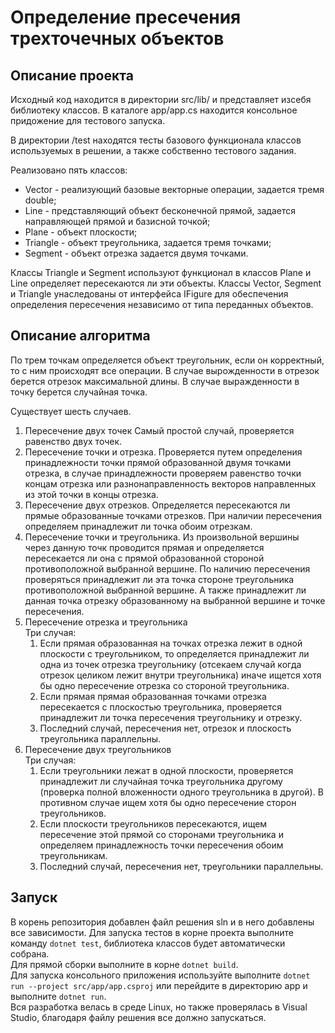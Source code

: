 # Определение пресечения трехточечных объектов
## Описание проекта

Исходный код находится в директории src/lib/ и представляет изсебя библиотеку классов. В каталоге app/app.cs находится консольное придожение для тестового запуска. 

В директории /test находятся тесты базового функционала классов используемых в решении, а также собственно тестового задания.

Реализовано пять классов:
* Vector - реализующий базовые векторные операции, задается тремя double;
* Line - представляющий объект бесконечной прямой, задается направляющей прямой и базисной точкой;
* Plane - объект плоскости;
* Triangle - объект треугольника, задается тремя точками;
* Segment - объект отрезка задается двумя точками.

Классы Triangle и Segment используют функционал в классов Plane и Line определяет пересекаются ли эти объекты.  Классы Vector, Segment и Triangle унаследованы от интерфейса IFigure для обеспечения определения пересечения независимо от типа переданных объектов.
## Описание алгоритма
По трем точкам определяется объект треугольник, если он корректный, то с ним происходят все операции. В случае вырожденности в отрезок берется отрезок максимальной длины. В случае выражденности в точку берется случайная точка.

Существует шесть случаев.
1. Пересечение двух точек
Самый простой случай, проверяется равенство двух точек.
2. Пересечение точки и отрезка.
Проверяется путем определения принадлежности точки прямой образованной двумя точками отрезка, в случае принадлежности проверяем равенство точки концам отрезка или разнонаправленность векторов направленных из этой точки в концы отрезка.
3. Пересечение двух отрезков.
Определяется пересекаются ли прямые образованные точками отрезков. При наличии пересечения определяем принадлежит ли точка обоим отрезкам.
4. Пересечение точки и треугольника.
Из произвольной вершины через данную точк проводится прямая и определяется пересекается ли она с прямой образованной стороной противоположной выбранной вершине. По наличию пересечения проверяться принадлежит ли эта точка стороне треугольника противоположной выбранной вершине. А также принадлежит ли данная точка отрезку образованному на выбранной вершине  и точке пересечения.
5. Пересечение отрезка и треугольника  
Три случая:  
    1. Если прямая образованная на точках отрезка лежит в одной плоскости с треугольником, то определяется принадлежит ли одна из точек отрезка треугольнику (отсекаем случай когда отрезок целиком лежит внутри треугольника) иначе ищется хотя бы одно пересечение отрезка со стороной треугольника.
    2. Если прямая прямая образованная точками отрезка пересекается с плоскостью треугольника, проверяется принадлежит ли точка пересечения треугольнику и отрезку.
    3. Последний случай, пересечения нет, отрезок и плоскость треугольника параллельны.
6. Пересечение двух треугольников  
Три случая:  
    1. Если треугольники лежат в одной плоскости, проверяется принадлежит ли случайная точка треугольника другому (проверка полной вложенности одного треугольника в другой). В противном случае ищем хотя бы одно пересечение сторон треугольников.
    2. Если плоскости треугольников пересекаются, ищем пересечение этой прямой со сторонами треугольника и определяем принадлежность точки пересечения обоим треугольникам.
    3. Последний случай, пересечения нет, треугольники параллельны.

## Запуск
В корень репозитория добавлен файл решения sln и в него добавлены все зависимости. Для запуска тестов в корне проекта выполните команду ```dotnet test```, библиотека классов будет автоматически собрана.  
Для прямой сборки выполните в корне ```dotnet build```.  
Для запуска консольного приложения используйте выполните ```dotnet run --project src/app/app.csproj``` или перейдите в директорию app и выполните ```dotnet run```.    
Вся разработка велась в среде Linux, но также проверялась в Visual Studio, благодаря файлу решения все должно запускаться.